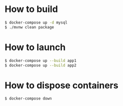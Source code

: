 # How to build

```bash
$ docker-compose up -d mysql
$ ./mvnw clean package
```

# How to launch

```bash
$ docker-compose up --build app1
$ docker-compose up --build app2
```

# How to dispose containers

```bash
$ docker-compose down
```
